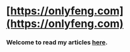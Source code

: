 # [https://onlyfeng.com](https://onlyfeng.com)

### Welcome to read my articles [here](https://onlyfeng.com).
